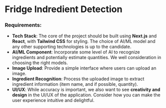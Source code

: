 # Fridge Indredient Detection

### Requirements:

- **Tech Stack**: The core of the project should be built using **Next.js** and **React**, with **Tailwind CSS** for styling. The choice of AI/ML model and any other supporting technologies is up to the candidate.
- **AI/ML Component**: Incorporate some level of AI to recognize ingredients and potentially estimate quantities. We well consideration in choosing the right models.
- **Image Upload**: Provide a simple interface where users can upload an image.
- **Ingredient Recognition**: Process the uploaded image to extract ingredient information (item name, and if possible, quantity).
- **UI/UX**: While accuracy is important, we also want to see **creativity and design** in the UI/UX of the application. Consider how you can make the user experience intuitive and delightful.